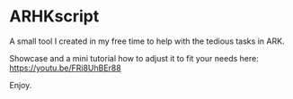 # ARHKscript

A small tool I created in my free time to help with the tedious tasks in ARK. 

Showcase and a mini tutorial how to adjust it to fit your needs here: https://youtu.be/FRi8UhBEr88

Enjoy.
